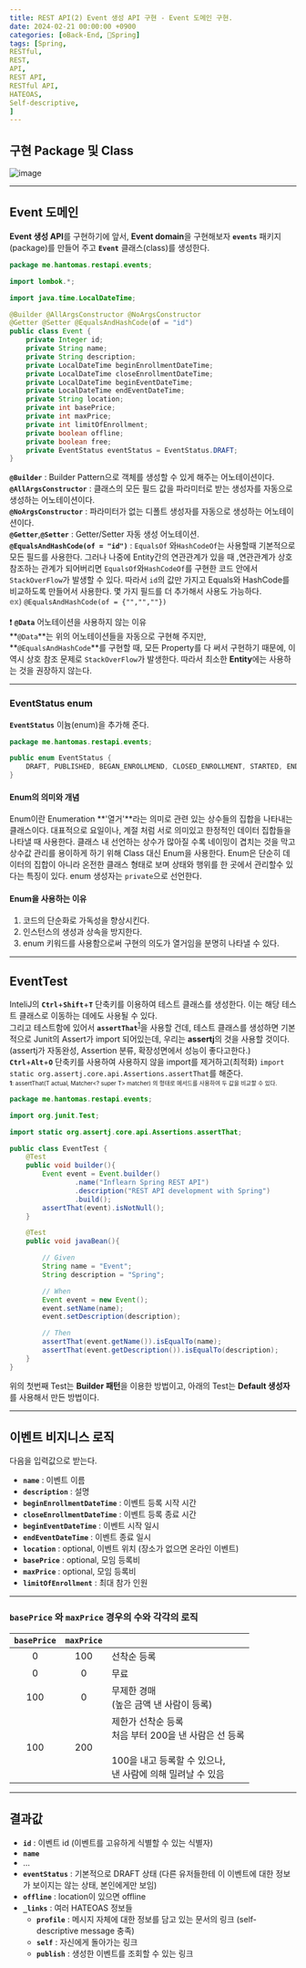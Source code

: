 ```yaml
---
title: REST API(2) Event 생성 API 구현 - Event 도메인 구현.
date: 2024-02-21 00:00:00 +0900
categories: [⚙️Back-End, 🍃Spring]
tags: [Spring,
RESTful,
REST,
API,
REST API,
RESTful API,
HATEOAS,
Self-descriptive,
]     
---  
```

  
## 구현 Package 및 Class  
![image](https://github.com/han-tomas/han-tomas.github.io/assets/124488773/bb2459a2-0ab9-48f7-a6e9-5f58b278b37b)  
  
---  
## Event 도메인
**Event 생성 API**를 구현하기에 앞서, **Event domain**을 구현해보자
**`events`** 패키지(package)를 만들어 주고 **`Event`** 클래스(class)를 생성한다.   
```java
package me.hantomas.restapi.events;

import lombok.*;

import java.time.LocalDateTime;

@Builder @AllArgsConstructor @NoArgsConstructor
@Getter @Setter @EqualsAndHashCode(of = "id")
public class Event {
    private Integer id;
    private String name;
    private String description;
    private LocalDateTime beginEnrollmentDateTime;
    private LocalDateTime closeEnrollmentDateTime;
    private LocalDateTime beginEventDateTime;
    private LocalDateTime endEventDateTime;
    private String location;
    private int basePrice;
    private int maxPrice;
    private int limitOfEnrollment;
    private boolean offline;
    private boolean free;
    private EventStatus eventStatus = EventStatus.DRAFT;
}

```  
**`@Builder`** : Builder Pattern으로 객체를 생성할 수 있게 해주는 어노테이션이다.  
**`@AllArgsConstructor`** : 클래스의 모든 필드 값을 파라미터로 받는 생성자를 자동으로 생성하는 어노테이션이다.   
**`@NoArgsConstructor`** : 파라미터가 없는 디폴트 생성자를 자동으로 생성하는 어노테이션이다.  
**`@Getter`**,**`@Setter`** : Getter/Setter 자동 생성 어노테이션.  
**`@EqualsAndHashCode(of = "id")`** : `EqualsOf` 와`HashCodeOf`는 사용할때 기본적으로 모든 필드를 사용한다. 그러나 나중에 Entity간의 연관관계가 있을 때 ,연관관계가 상호 참조하는 관계가 되어버리면 `EqualsOf`와`HashCodeOf`를 구현한 코드 안에서 `StackOverFlow`가 발생할 수 있다. 따라서 `id`의 값만 가지고 Equals와 HashCode를 비교하도록 만들어서 사용한다. 몇 가지 필드를 더 추가해서 사용도 가능하다.<br>**<span style="color : gray">ex)</span>** `@EqualsAndHashCode(of = {"","",""})`  
<br>
❗ **`@Data`** 어노테이션을 사용하지 않는 이유  
**`@Data`**는 위의 어노테이션들을 자동으로 구현해 주지만, **`@EqualsAndHashCode`**를 구현할 때, 모든 Property를 다 써서 구현하기 때문에, 이 역시 상호 참조 문제로 `StackOverFlow`가 발생한다. 따라서 최소한 **Entity**에는 사용하는 것을 권장하지 않는다. 
  
---  
### EventStatus enum  
**`EventStatus`** 이늄(enum)을 추가해 준다.  
```java
package me.hantomas.restapi.events;

public enum EventStatus {
    DRAFT, PUBLISHED, BEGAN_ENROLLMEND, CLOSED_ENROLLMENT, STARTED, ENDED
}

```  
  
#### Enum의 의미와 개념  
Enum이란 Enumeration **'열거'**라는 의미로 관련 있는 상수들의 집합을 나타내는 클래스이다. 대표적으로 요일이나, 계절 처럼 서로 의미있고 한정적인 데이터 집합들을 나타낼 때 사용한다. 클래스 내 선언하는 상수가 많아질 수록 네이밍이 겹치는 것을 막고 상수값 관리를 용이하게 하기 위해 Class 대신 Enum을 사용한다. Enum은 단순히 데이터의 집합이 아니라 온전한 클래스 형태로 보며 상태와 행위를 한 곳에서 관리할수 있다는 특징이 있다. enum 생성자는 `private`으로 선언한다.  
  
#### Enum을 사용하는 이유
1. 코드의 단순화로 가독성을 향상시킨다.  
2. 인스턴스의 생성과 상속을 방지한다.  
3. enum 키워드를 사용함으로써 구현의 의도가 열거임을 분명히 나타낼 수 있다.  
  
---  
## EventTest  
InteliJ의 **`Ctrl`**+**`Shift`**+**`T`** 단축키를 이용하여 테스트 클래스를 생성한다. 이는 해당 테스트 클래스로 이동하는 데에도 사용될 수 있다.   
그리고 테스트함에 있어서 **`assertThat`**<sup>[1](#f1)</sup>을 사용할 건데, 테스트 클래스를 생성하면 기본적으로 Junit의 Assert가 import 되어있는데, 우리는 **assertj**의 것을 사용할 것이다.(assertj가 자동완성, Assertion 분류, 확장성면에서 성능이 좋다고한다.)  
**`Ctrl`**+**`Alt`**+**`O`** 단축키를 사용하여 사용하지 않을 import를 제거하고(최적화) `import static org.assertj.core.api.Assertions.assertThat`를 해준다.  
<span style="font-size: 10px"><b id="f1">1</b>: assertThat(T actual, Matcher<? super T> matcher) 의 형태로 메서드를 사용하여 두 값을 비교할 수 있다.</span>  
  
```java
package me.hantomas.restapi.events;

import org.junit.Test;

import static org.assertj.core.api.Assertions.assertThat;

public class EventTest {
    @Test
    public void builder(){
        Event event = Event.builder()
                .name("Inflearn Spring REST API")
                .description("REST API development with Spring")
                .build();
        assertThat(event).isNotNull();
    }

    @Test
    public void javaBean(){

        // Given
        String name = "Event";
        String description = "Spring";

        // When
        Event event = new Event();
        event.setName(name);
        event.setDescription(description);

        // Then
        assertThat(event.getName()).isEqualTo(name);
        assertThat(event.getDescription()).isEqualTo(description);
    }
}
```  
위의 첫번째 Test는 **Builder 패턴**을 이용한 방법이고, 아래의 Test는 **Default 생성자**를 사용해서 만든 방법이다.  
  
---  
## 이벤트 비지니스 로직  
다음을 입력값으로 받는다.  
* **`name`** : 이벤트 이름  
* **`description`** : 설명  
* **`beginEnrollmentDateTime`** : 이벤트 등록 시작 시간  
* **`closeEnrollmentDateTime`** : 이벤트 등록 종료 시간  
* **`beginEventDateTime`** : 이벤트 시작 일시  
* **`endEventDateTime`** : 이벤트 종료 일시  
* **`location`** : optional, 이벤트 위치 (장소가 없으면 온라인 이벤트)  
* **`basePrice`** : optional, 모임 등록비  
* **`maxPrice`** : optional, 모임 등록비  
* **`limitOfEnrollment`** : 최대 참가 인원  
  
---
### **`basePrice`** 와 **`maxPrice`** 경우의 수와 각각의 로직  
   
|**`basePrice`**|**`maxPrice`**| |  
|:---:|:---:|---|  
|0|100|선착순 등록|  
|0|0|무료|  
|100|0|무제한 경매<br>(높은 금액 낸 사람이 등록)|  
|100|200|제한가 선착순 등록<br>처음 부터 200을 낸 사람은 선 등록<br><br>100을 내고 등록할 수 있으나,<br>낸 사람에 의해 밀려날 수 있음|  
  
---  
## 결과값  
* **`id`** : 이벤트 id (이벤트를 고유하게 식별할 수 있는 식별자)  
* **`name`**  
* ...  
* **`eventStatus`** : 기본적으로 DRAFT 상태 (다른 유저들한테 이 이벤트에 대한 정보가 보이지는 않는 상태, 본인에게만 보임)  
* **`offline`** : location이 있으면 offline  
* **`_links`** : 여러 HATEOAS 정보들  
    * **`profile`** : 메시지 자체에 대한 정보를 담고 있는 문서의 링크 (self-descriptive message 충족)  
    * **`self`** : 자신에게 돌아가는 링크    
    * **`publish`** : 생성한 이벤트를 조회할 수 있는 링크  
      


